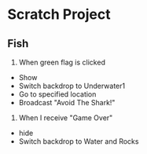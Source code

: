 # Scratch Project

## Fish
1. When green flag is clicked
 * Show
 * Switch backdrop to Underwater1
 * Go to specified location
 * Broadcast "Avoid The Shark!"

1. When I receive "Game Over"
 * hide
 * Switch backdrop to Water and Rocks
